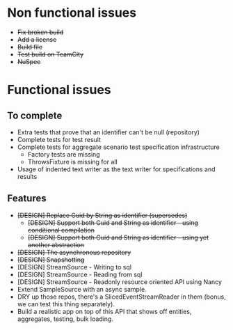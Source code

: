 # Non functional issues

- ~~Fix broken build~~
- ~~Add a license~~
- ~~Build file~~
- ~~Test build on TeamCity~~
- ~~NuSpec~~

# Functional issues

## To complete

- Extra tests that prove that an identifier can't be null (repository)
- Complete tests for test result
- Complete tests for aggregate scenario test specification infrastructure
  - Factory tests are missing
  - ThrowsFixture is missing for all
- Usage of indented text writer as the text writer for specifications and results

## Features

- ~~[DESIGN] Replace Guid by String as identifier (supersedes)~~
  - ~~[DESIGN] Support both Guid and String as identifier - using conditional compilation~~
  - ~~[DESIGN] Support both Guid and String as identifier - using yet another abstraction~~
- ~~[DESIGN] The asynchronous repository~~
- ~~[DESIGN] Snapshotting~~
- [DESIGN] StreamSource - Writing to sql
- [DESIGN] StreamSource - Reading from sql
- [DESIGN] StreamSource - Readonly resource oriented API using Nancy
- Extend SampleSource with an async sample.
- DRY up those repos, there's a SlicedEventStreamReader in them (bonus, we can test this thing separately).
- Build a realistic app on top of this API that shows off entities, aggregates, testing, bulk loading.
